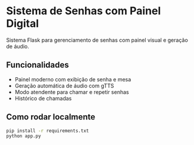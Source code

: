 # Sistema de Senhas com Painel Digital

Sistema Flask para gerenciamento de senhas com painel visual e geração de áudio.

## Funcionalidades

- Painel moderno com exibição de senha e mesa
- Geração automática de áudio com gTTS
- Modo atendente para chamar e repetir senhas
- Histórico de chamadas

## Como rodar localmente

```bash
pip install -r requirements.txt
python app.py
